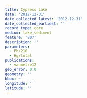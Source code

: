 ```yaml
---
title: Cypress Lake
date: '2012-12-31'
date_collected_latest: '2012-12-31'
date_collected_earliest: ''
record_type: core
medium: lake_sediment
feature: '807'
description: ''
parameters:
  - Pb/210
  - Hg/total
publications:
  - vanmetre12
geo_error: 0.0
geometry: ''
bbox: ~
longitude: ''
latitude: ''
---
```

